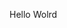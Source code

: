 Hello Wolrd






















































































































































































































































































































































































































































































































































































































































































































































































































































































































































































































































































































































































































































































































































































































































































































































































































































































































































